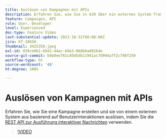 ```yaml
---
title: Auslösen von Kampagnen mit APIs
description: Erfahren Sie, wie Sie in AJO über ein externes System Transaktions-SMS- und E-Mail-Nachrichten auslösen.
feature: Campaigns, API
role: User, Developer
level: Experienced
doc-type: Feature Video
last-substantial-update: 2023-10-31T00:00:00Z
jira: KT-10658
thumbnail: 3425358.jpeg
exl-id: 039ce9b1-6942-44ac-b8e3-068b0ad9264e
source-git-commit: 64b0ee761c45d5db11941ac7d994a7f2c798f250
workflow-type: ht
source-wordcount: '48'
ht-degree: 100%

---
```


# Auslösen von Kampagnen mit APIs

Erfahren Sie, wie Sie eine Kampagne erstellen und sie von einem externen System aus basierend auf Benutzerinteraktionen auslösen, indem Sie die [REST API zur Ausführung interaktiver Nachrichten](https://developer.adobe.com/journey-optimizer-apis/references/messaging/#tag/execution) verwenden.

>[!VIDEO](https://video.tv.adobe.com/v/3452734/?learn=on&captions=ger)
